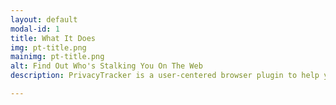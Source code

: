 ```yaml
---
layout: default
modal-id: 1
title: What It Does
img: pt-title.png
mainimg: pt-title.png
alt: Find Out Who's Stalking You On The Web
description: PrivacyTracker is a user-centered browser plugin to help you understand online tracking. It provides an intuitive interface to easily understand how your data is being collected by third parties across the Internet and allows you to quickly block companies that you don't want to share your data with. While existing privacy tools only provide unintelligible, generic information, PrivacyTracker personalizes information about tracking based on your browsing activity.

---
```

